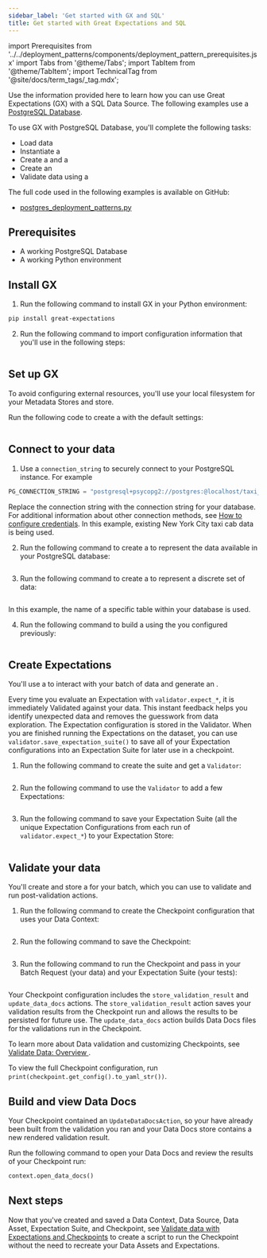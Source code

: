 ```yaml
---
sidebar_label: 'Get started with GX and SQL'
title: Get started with Great Expectations and SQL
---
```


import Prerequisites from '../../deployment_patterns/components/deployment_pattern_prerequisites.jsx'
import Tabs from '@theme/Tabs';
import TabItem from '@theme/TabItem';
import TechnicalTag from '@site/docs/term_tags/_tag.mdx';

Use the information provided here to learn how you can use Great Expectations (GX) with a SQL Data Source. The following examples use a [PostgreSQL Database](https://www.postgresql.org/).

To use GX with PostgreSQL Database, you'll complete the following tasks:

- Load data
- Instantiate a <TechnicalTag tag="data_context" text="Data Context" />
- Create a <TechnicalTag tag="datasource" text="Data Source" /> and a <TechnicalTag tag="data_asset" text="Data Asset" />
- Create an <TechnicalTag tag="expectation_suite" text="Expectation Suite" />
- Validate data using a <TechnicalTag tag="checkpoint" text="Checkpoint" />

The full code used in the following examples is available on GitHub:

- [postgres_deployment_patterns.py](https://github.com/great-expectations/great_expectations/blob/develop/tests/integration/docusaurus/deployment_patterns/postgres_deployment_patterns.py)

## Prerequisites

<Prerequisites>

- A working PostgreSQL Database
- A working Python environment

</Prerequisites>

## Install GX

1. Run the following command to install GX in your Python environment:

  ```bash
  pip install great-expectations
  ```

2. Run the following command to import configuration information that you'll use in the following steps:

  ```python name="tests/integration/docusaurus/deployment_patterns/postgres_deployment_patterns.py imports"
  ```

## Set up GX

To avoid configuring external resources, you'll use your local filesystem for your Metadata Stores and <TechnicalTag tag="data_docs" text="Data Docs"/> store.

Run the following code to create a <TechnicalTag tag="data_context" text="Data Context"/> with the default settings:

```python name="tests/integration/docusaurus/deployment_patterns/postgres_deployment_patterns.py set up context"
```

## Connect to your data

1. Use a `connection_string` to securely connect to your PostgreSQL instance. For example

  ```python
  PG_CONNECTION_STRING = "postgresql+psycopg2://postgres:@localhost/taxi_db"
  ```

  Replace the connection string with the connection string for your database. For additional information about other connection methods, see [How to configure credentials](https://docs.greatexpectations.io/docs/guides/setup/configuring_data_contexts/how_to_configure_credentials/). In this example, existing New York City taxi cab data is being used.

2. Run the following command to create a <TechnicalTag tag='datasource' text='Data Source' /> to represent the data available in your PostgreSQL database:

  ```python name="tests/integration/docusaurus/deployment_patterns/postgres_deployment_patterns.py add_datasource"
  ```

3. Run the following command to create a <TechnicalTag tag="data_asset" text="Data Asset" /> to represent a discrete set of data: 

  ```python name="tests/integration/docusaurus/deployment_patterns/postgres_deployment_patterns.py add_asset"
  ```

  In this example, the name of a specific table within your database is used.

4. Run the following command to build a <TechnicalTag tag="batch_request" text="Batch Request" /> using the <TechnicalTag tag="data_asset" text="Data Asset" /> you configured previously:

  ```python name="tests/integration/docusaurus/deployment_patterns/postgres_deployment_patterns.py pg_batch_request"
  ```

## Create Expectations

You'll use a <TechnicalTag tag="validator" text="Validator" /> to interact with your batch of data and generate an <TechnicalTag tag="expectation_suite" text="Expectation Suite" />.

Every time you evaluate an Expectation with `validator.expect_*`, it is immediately Validated against your data. This instant feedback helps you identify unexpected data and removes the guesswork from data exploration. The Expectation configuration is stored in the Validator. When you are finished running the Expectations on the dataset, you can use `validator.save_expectation_suite()` to save all of your Expectation configurations into an Expectation Suite for later use in a checkpoint.

1. Run the following command to create the suite and get a `Validator`:

  ```python name="tests/integration/docusaurus/deployment_patterns/postgres_deployment_patterns.py get validator"
  ```

2. Run the following command to use the `Validator` to add a few Expectations:

  ```python name="tests/integration/docusaurus/deployment_patterns/postgres_deployment_patterns.py add expectations"
  ```

3. Run the following command to save your Expectation Suite (all the unique Expectation Configurations from each run of `validator.expect_*`) to your Expectation Store:

  ```python name="tests/integration/docusaurus/deployment_patterns/postgres_deployment_patterns.py save suite"
  ```
## Validate your data

You'll create and store a <TechnicalTag tag="checkpoint" text="Checkpoint"/> for your batch, which you can use to validate and run post-validation actions.

1. Run the following command to create the Checkpoint configuration that uses your Data Context:

  ```python name="tests/integration/docusaurus/deployment_patterns/postgres_deployment_patterns.py checkpoint config"
  ```

2. Run the following command to save the Checkpoint:

  ```python name="tests/integration/docusaurus/deployment_patterns/postgres_deployment_patterns.py add checkpoint config"
  ```

3. Run the following command to run the Checkpoint and pass in your Batch Request (your data) and your Expectation Suite (your tests):

  ```python name="tests/integration/docusaurus/deployment_patterns/postgres_deployment_patterns.py run checkpoint"
  ```

  Your Checkpoint configuration includes the `store_validation_result` and `update_data_docs` actions. The `store_validation_result` action saves your validation results from the Checkpoint run and allows the results to be persisted for future use. The  `update_data_docs` action builds Data Docs files for the validations run in the Checkpoint.

  To learn more about Data validation and customizing Checkpoints, see [Validate Data: Overview ](https://docs.greatexpectations.io/docs/guides/validation/validate_data_overview).

  To view the full Checkpoint configuration, run `print(checkpoint.get_config().to_yaml_str())`.

## Build and view Data Docs

Your Checkpoint contained an `UpdateDataDocsAction`, so your <TechnicalTag tag="data_docs" text="Data Docs" /> have already been built from the validation you ran and your Data Docs store contains a new rendered validation result.

Run the following command to open your Data Docs and review the results of your Checkpoint run:

```python
context.open_data_docs()
```

## Next steps

Now that you've created and saved a Data Context, Data Source, Data Asset, Expectation Suite, and Checkpoint, see [Validate data with Expectations and Checkpoints](https://docs.greatexpectations.io/docs/guides/validation/checkpoints/how_to_pass_an_in_memory_dataframe_to_a_checkpoint) 
to create a script to run the Checkpoint without the need to recreate your Data Assets and Expectations.

